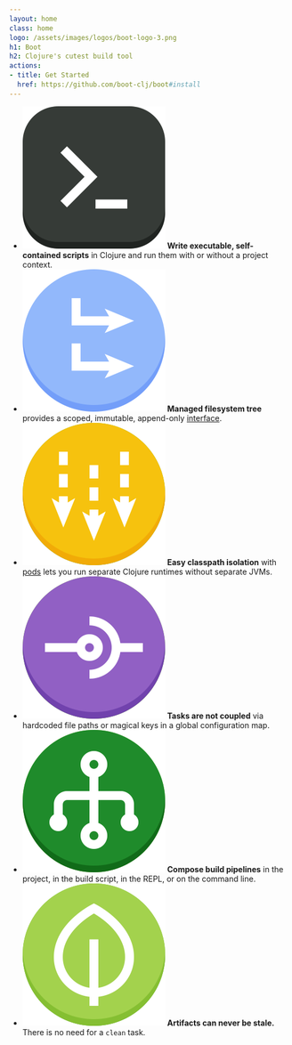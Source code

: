 ```yaml
---
layout: home
class: home
logo: /assets/images/logos/boot-logo-3.png
h1: Boot
h2: Clojure's cutest build tool
actions:
- title: Get Started
  href: https://github.com/boot-clj/boot#install
---
```


<div class="features">
	<ul>
		<li><img src="/assets/images/graphics/exe.png" />
			<strong>Write executable, self-contained scripts</strong>
			in Clojure and run them with or without a project context.
		</li>
		<li><img src="/assets/images/graphics/tree.png" />
			<strong>Managed filesystem tree</strong>
			provides a scoped, immutable, append-only <a href="https://github.com/boot-clj/boot/wiki/Temp-Files">interface</a>.
		</li>
		<li><img src="/assets/images/graphics/classloader.png" />
            <strong>Easy classpath isolation</strong> with <a href="https://github.com/boot-clj/boot/wiki/Pods">pods</a> lets you run separate Clojure runtimes without separate JVMs.
		</li>
		<li><img src="/assets/images/graphics/uncoupled.png" />
			<strong>Tasks are not coupled</strong>
			via hardcoded file paths or magical keys in a global configuration map.
		</li>
		<li><img src="/assets/images/graphics/pipeline.png" />
			<strong>Compose build pipelines</strong> 
			in the project, in the build script, in the REPL, or on the command line.
		</li>
		<li><img src="/assets/images/graphics/fresh.png" />
			<strong>Artifacts can never be stale.</strong> 
			There is no need for a <code>clean</code> task.
		</li>
	</ul>
</div>
